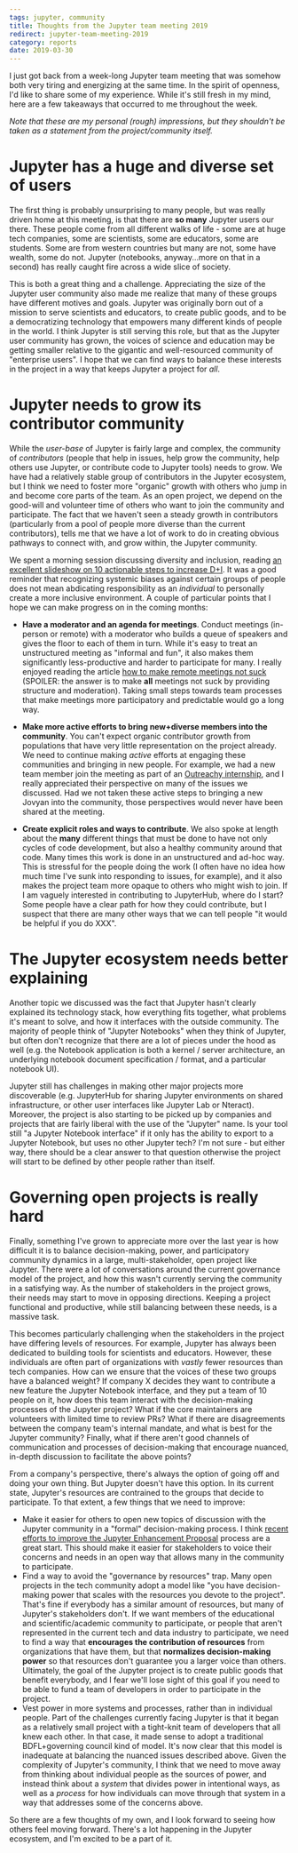 ```yaml
---
tags: jupyter, community
title: Thoughts from the Jupyter team meeting 2019
redirect: jupyter-team-meeting-2019
category: reports
date: 2019-03-30
---
```


I just got back from a week-long Jupyter team meeting that was somehow both
very tiring and energizing at the same time. In the spirit of openness, I'd
like to share some of my experience. While it's still fresh in my mind,
here are a few takeaways that occurred to me throughout the week.

*Note that these are my personal (rough) impressions, but they shouldn't be taken as a
statement from the project/community itself.*

# Jupyter has a huge and diverse set of users

The first thing is probably unsurprising to many people, but was really driven
home at this meeting, is that there are **so many** Jupyter users our there. These
people come from all different walks of life - some are at huge tech companies,
some are scientists, some are educators, some are students. Some are from western
countries but many are not, some have wealth, some do not. Jupyter
(notebooks, anyway...more on that in a second) has really caught fire across
a wide slice of society.

This is both a great thing and a challenge. Appreciating the size of the Jupyter
user community also made me realize that many of these groups have different
motives and goals. Jupyter was originally born out of a mission to serve
scientists and educators, to create public goods,
and to be a democratizing technology that empowers
many different kinds of people in the world. I think Jupyter is still serving
this role, but that as the Jupyter user community has grown, the voices of
science and education may be getting smaller relative to the gigantic and
well-resourced community of "enterprise users". I hope that we can find ways
to balance these interests in the project in a way that keeps Jupyter a
project for *all*.

# Jupyter needs to grow its contributor community

While the *user-base* of Jupyter is fairly large and complex, the community
of *contributors* (people that help in issues, help grow the community, help others
use Jupyter, or contribute code to Jupyter tools) needs to grow. We have had a
relatively stable group of contributors in the Jupyter ecosystem, but I think
we need to foster more "organic" growth with others who jump in and become core parts
of the team. As an open project, we depend on the good-will and volunteer
time of others who want to join the community and participate. The fact that we
haven't seen a steady growth in contributors (particularly from a pool of people
more diverse than the current contributors), tells me that we have a lot of work
to do in creating obvious pathways to connect with, and grow within, the Jupyter
community.

We spent a morning session discussing diversity and inclusion, reading
[an excellent slideshow on 10 actionable steps to increase D+I](https://www.ncwit.org/sites/default/files/resources/10actionablewaysincreasediversitytech_openview.pdf).
It was a good reminder that recognizing systemic biases against certain groups
of people does not mean abdicating responsibility as an *individual* to personally
create a more inclusive environment. A couple of particular points that I hope
we can make progress on in the coming months:

* **Have a moderator and an agenda for meetings**. Conduct meetings (in-person or remote)
  with a moderator who builds a queue of
  speakers and gives the floor to each of them in turn. While it's easy to
  treat an unstructured meeting as "informal and fun", it also makes them significantly
  less-productive and harder to participate for many. I really enjoyed reading
  the article [how to make remote meetings not suck](https://chelseatroy.com/2018/04/05/how-do-we-make-remote-meetings-not-suck/)
  (SPOILER: the answer is to make **all** meetings not suck by providing structure
  and moderation). Taking small steps towards team processes that make meetings more
  participatory and predictable would go a long way.

* **Make more active efforts to bring new+diverse members into
  the community**. You can't expect organic contributor growth from populations that
  have very little representation on the project already. We need to continue
  making *active* efforts at engaging these communities and bringing in new people.
  For example, we had a new team member join the meeting as part of an
  [Outreachy internship](https://www.outreachy.org/), and I really appreciated their
  perspective on many of the issues we discussed. Had we not taken these active steps
  to bringing a new Jovyan into the community, those perspectives would never have been
  shared at the meeting.

* **Create explicit roles and ways to contribute**. We also spoke at length about
  the **many** different things that must be done to have not only cycles of code
  development, but also a healthy community around that code. Many times this work
  is done in an unstructured and ad-hoc way. This is stressful for the people doing
  the work (I often have no idea how much time I've sunk into responding to issues,
  for example), and it also makes the project team more opaque to others who might
  wish to join. If I am vaguely interested in contributing to JupyterHub, where
  do I start? Some people have a clear path for how they could contribute, but I
  suspect that there are many other ways that we can tell people "it would be
  helpful if you do XXX".

# The Jupyter ecosystem needs better explaining

Another topic we discussed was the fact that Jupyter hasn't clearly
explained its technology stack, how everything fits together, what problems
it's meant to solve, and how it interfaces with the outside community. The
majority of people think of "Jupyter Notebooks" when they think of Jupyter,
but often don't recognize that there are a lot of pieces under the hood as
well (e.g. the Notebook application is both a kernel / server architecture, an
underlying notebook document specification / format, and a particular notebook UI).

Jupyter still has challenges in making other major projects more discoverable
(e.g. JupyterHub for sharing Jupyter environments on shared infrastructure,
or other user interfaces like Jupyter Lab or Nteract). Moreover, the project is
also starting to be picked up by companies and projects that
are fairly liberal with the use of the "Jupyter" name. Is your tool still
"a Jupyter Notebook interface" if it only has the ability to export to a
Jupyter Notebook, but uses no other Jupyter tech? I'm not sure - but either way,
there should be a clear answer to that question otherwise the project will
start to be defined by other people rather than itself.

# Governing open projects is really hard

Finally, something I've grown to appreciate more over the last year
is how difficult it is to balance decision-making, power, and participatory
community dynamics in a large, multi-stakeholder, open project like Jupyter.
There were a lot of conversations around the current governance model of
the project, and how this wasn't currently serving the community in a satisfying
way. As the number of stakeholders in the project grows, their
needs may start to move in opposing directions. Keeping a project functional
and productive, while still balancing between these needs, is a massive task.

This becomes particularly challenging when the stakeholders in the project have
differing levels of resources. For example, Jupyter has always been dedicated
to building tools for scientists and educators. However, these individuals are
often part of organizations with *vastly* fewer resources than tech companies.
How can we ensure that the voices of these two groups have a balanced weight?
If company X decides they want to contribute a new feature the Jupyter
Notebook interface, and they put a team of 10 people on it, how does this team
interact with the decision-making processes of the Jupyter project? What if the
core maintainers are volunteers with limited time to review PRs? What if there are
disagreements between the company team's internal mandate, and what is best for the
Jupyter community? Finally, what if there aren't good channels of communication
and processes of decision-making that encourage nuanced, in-depth discussion to
facilitate the above points?

From a company's perspective, there's always the option of going off and doing your
own thing. But Jupyter doesn't have this option. In its current state, Jupyter's resources
are contrained to the groups that decide to participate. To that extent, a few
things that we need to improve:

* Make it easier for others to open new topics of discussion with
  the Jupyter community in a "formal" decision-making process. I think
  [recent efforts to improve the Jupyter Enhancement Proposal](https://github.com/jupyter/enhancement-proposals/issues/27)
  process are a great start. This should make it easier for stakeholders to voice
  their concerns and needs in an open way that allows many in the community to
  participate.
* Find a way to avoid the "governance by resources" trap. Many open projects in the
  tech community adopt a model like "you have decision-making power
  that scales with the resources you devote to the project". That's fine if everybody
  has a similar amount of resources, but many of Jupyter's stakeholders don't.
  If we want members of the
  educational and scientific/academic community to participate, or people that aren't
  represented in the current tech and data industry to participate, we need to find a
  way that **encourages the contribution of resources** from organizations that have
  them, but that **normalizes decision-making power** so that resources don't guarantee
  you a larger voice than others. Ultimately, the goal of the Jupyter project is
  to create public goods that benefit everybody, and I fear we'll lose sight of this
  goal if you need to be able to fund a team of developers in order to participate
  in the project.
* Vest power in more systems and processes, rather than in individual people. Part of
  the challenges currently facing Jupyter is that it began as a relatively small project
  with a tight-knit team of developers that all knew each other. In that case, it made
  sense to adopt a traditional BDFL+governing council kind of model. It's now clear that
  this model is inadequate at balancing the nuanced issues described above. Given the
  complexity of Jupyter's community, I think that we need to move away from thinking about
  individual people as the sources of power, and instead think about a *system* that
  divides power in intentional ways, as well as a *process* for how individuals can
  move through that system in a way that addresses some of the concerns above.

So there are a few thoughts of my own, and I look forward to seeing how others feel
moving forward. There's a lot happening in the Jupyter ecosystem,
and I'm excited to be a part of it.
